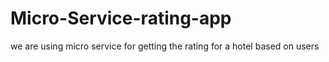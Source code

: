 # Micro-Service-rating-app
we are using micro service for getting the rating for a hotel based on users 
